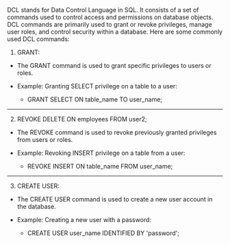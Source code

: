 
DCL stands for Data Control Language in SQL. It consists of a set of commands used to control access and permissions on database objects. DCL commands are primarily used to grant or revoke privileges, manage user roles, and control security within a database. Here are some commonly used DCL commands:

1. GRANT:

- The GRANT command is used to grant specific privileges to users or roles.
    
- Example: Granting SELECT privilege on a table to a user:

	- GRANT SELECT ON table_name TO user_name;
-------------------------------------------------------
2. REVOKE DELETE ON employees FROM user2;

- The REVOKE command is used to revoke previously granted privileges from users or roles.
    
- Example: Revoking INSERT privilege on a table from a user:
	- REVOKE INSERT ON table_name FROM user_name;
-------------------------------------------------------
3. CREATE USER:

- The CREATE USER command is used to create a new user account in the database.
    
- Example: Creating a new user with a password:
	- CREATE USER user_name IDENTIFIED BY 'password';

